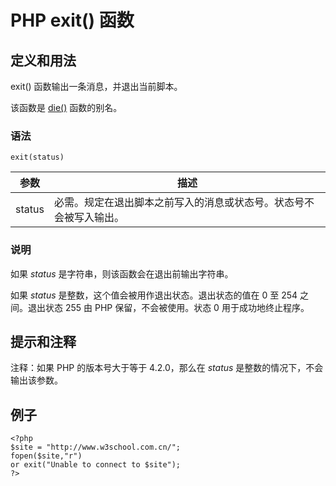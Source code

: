 # PHP exit() 函数



## 定义和用法

exit() 函数输出一条消息，并退出当前脚本。

该函数是 [die()](/php/func_misc_die.asp "PHP die() 函数") 函数的别名。

### 语法

```
exit(status)
```

| 参数 | 描述 |
| --- | --- |
| status | 必需。规定在退出脚本之前写入的消息或状态号。状态号不会被写入输出。 |

### 说明

如果 _status_ 是字符串，则该函数会在退出前输出字符串。

如果 _status_ 是整数，这个值会被用作退出状态。退出状态的值在 0 至 254 之间。退出状态 255 由 PHP 保留，不会被使用。状态 0 用于成功地终止程序。

## 提示和注释

注释：如果 PHP 的版本号大于等于 4.2.0，那么在 _status_ 是整数的情况下，不会输出该参数。

## 例子

```
<?php
$site = "http://www.w3school.com.cn/";
fopen($site,"r")
or exit("Unable to connect to $site");
?>
```



